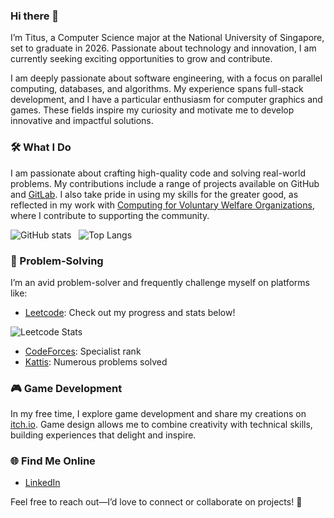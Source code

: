 ### Hi there 👋

I’m Titus, a Computer Science major at the National University of Singapore, set to graduate in 2026. Passionate about technology and innovation, I am currently seeking exciting opportunities to grow and contribute.

I am deeply passionate about software engineering, with a focus on parallel computing, databases, and algorithms. My experience spans full-stack development, and I have a particular enthusiasm for computer graphics and games. These fields inspire my curiosity and motivate me to develop innovative and impactful solutions.

### 🛠️ What I Do

I am passionate about crafting high-quality code and solving real-world problems. My contributions include a range of projects available on GitHub and [GitLab](https://gitlab.com/tituschewxj). I also take pride in using my skills for the greater good, as reflected in my work with [Computing for Voluntary Welfare Organizations](https://www.comp.nus.edu.sg/~vwo/), where I contribute to supporting the community.

<div> 

![GitHub stats](https://github-readme-stats.vercel.app/api?username=tituschewxj&show_icons=true&theme=transparent&hide_rank=true&include_all_commits=true&hide=stars,issues&show=prs_merged,reviews)
&nbsp;
![Top Langs](https://github-readme-stats.vercel.app/api/top-langs/?username=tituschewxj&size_weight=0.5&count_weight=0.5&langs_count=8&layout=compact&hide=c%23,shaderlab,hlsl)

</div>

### :brain: Problem-Solving

I’m an avid problem-solver and frequently challenge myself on platforms like:

- [Leetcode](https://leetcode.com/tituschewxj/): Check out my progress and stats below!

![Leetcode Stats](https://leetcard.jacoblin.cool/tituschewxj?ext=contest)

- [CodeForces](https://codeforces.com/profile/tituschewxj): Specialist rank
- [Kattis](https://open.kattis.com/users/tituschewxj): Numerous problems solved

### 🎮 Game Development

In my free time, I explore game development and share my creations on [itch.io](https://utdcus.itch.io/). Game design allows me to combine creativity with technical skills, building experiences that delight and inspire.

### 🌐 Find Me Online

<!---
- [Website](https://tituschewxj.github.io)
-->
- [LinkedIn](https://www.linkedin.com/in/tituschewxj/)

Feel free to reach out—I’d love to connect or collaborate on projects! 🚀

